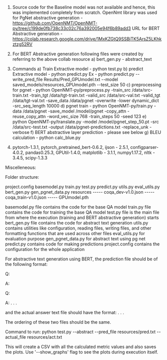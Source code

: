 1) Source code for the Baseline model was not available and hence, this was implemented completely from scratch.
OpenNmt library was used for PgNet abstractive generation - https://github.com/OpenNMT/OpenNMT-py/tree/c199de0fb738c33c02c76a392005e94f6b89add3
URL for BERT Abstractive generation - https://colab.research.google.com/drive/1MxKZGtQ9SSBjTK5ArsZ5LKhkztzg52RV

2) For BERT Abstractive generation following files were created by referring to the above collab resource
	a) bert_gen.py - abstract_text

3) Commands
a) Train Extractive model - python test.py
b) predict Extractive model - python predict.py
Ex - python predict.py --write_pred_file Results/Pred_GPUmodel.txt --model saved_models/resources_GPUmodel.pth --test_size 50
c) preprocessing for pgnet - python OpenNMT-py/preprocess.py -train_src /data/src-train.txt -train_tgt /data/tgt-train.txt -valid_src /data/src-val.txt -valid_tgt /data/tgt-val.txt -save_data /data/pgnet -overwrite -lower 	   dynamic_dict -src_seq_length 10000
d) pgnet train - python OpenNMT-py/train.py -data /data/pgnet -save_model /model/pgnet  -copy_attn -reuse_copy_attn -word_vec_size 768 -train_steps 50 -seed 123
e) python OpenNMT-py/translate.py -model /model/pgnet_step_50.pt -src /data/src-test.txt -output /data/pgnet-predictions.txt -replace_unk -verbose
f) BERT abstractive layer prediction - please see below
g) BLEU calculation - python calc_blue.py



4) pytorch-1.3.1, pytorch_pretrained_bert-0.6.2, ijson - 2.5.1, configparser-4.0.2, pandas0.25.3, GPUtil-1.4.0, matplotlib - 3.1.1, numpy1.17.2, nltk - 3.4.5, scipy-1.3.3


Miscelleneous:

Folder structure:

project.config
basemodel.py
train.py
test.py
predict.py
utils.py
eval_utils.py
bert_gen.py
gen_pgnet_data.py
resources -----  coqa_dev-v1.0.json
          -----  coqa_train-v1.0.json 
          -----  GPUmodel.pth


basemodel.py file contains the code for the base QA model
train.py file contains the code for training the base QA model
test.py file is the main file from where the execution (training and BERT abstractive generation) starts
bert_gen.py file contains the code for abstract text generation
utils.py contains utilities like configuration, reading files, writing files, and other formatting functions that are used across other files
eval_utils.py for evaluation purpose
gen_pgnet_data.py for abstract text using pg net
predict.py contains code for making predictions
project.config contains the configuration for the whole application



For abstractive text generation using BERT, the prediction file should be of the following format:

Q: <question text>
	
A: <span answer text>

Q: <question text>
	
A: <span answer text>
.
.
.

and the actual answer text file should have the format:
<answer1>
<answer2>
.
.
.

The ordering of these two files should be the same.

Command to run: 
python test.py --abstract --pred_file resources/pred.txt --actual_file resources/act.txt

This will create a CSV with all the calculated metric values and also saves the plots.
Use '--show_graphs' flag to see the plots during execution itself.
